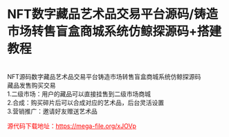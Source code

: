 # NFT数字藏品艺术品交易平台源码/铸造市场转售盲盒商城系统仿鲸探源码+搭建教程

<br>NFT源码数字藏品艺术品交易平台铸造市场转售盲盒商城系统仿鲸探源码<br>藏品发售购买交易<br>1.二级市场：用户的藏品可以直接挂售到二级市场商城<br>2.合成：购买碎片后可以合成对应的艺术品，后台灵活设置<br>3.营销推广：邀请好友赠送艺术品<br>


<p style="color: red;">源代码下载地址：<a href="https://mega-file.org/xJOVp" style="color: red;">https://mega-file.org/xJOVp</a></p>